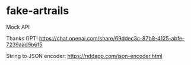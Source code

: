# fake-artrails
Mock API

Thanks GPT! https://chat.openai.com/share/69ddec3c-87b9-4125-abfe-7239aad9b6f5

String to JSON encoder: https://nddapp.com/json-encoder.html